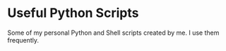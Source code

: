 # Useful Python Scripts
Some of my personal Python and Shell scripts created by me. I use them frequently. 
